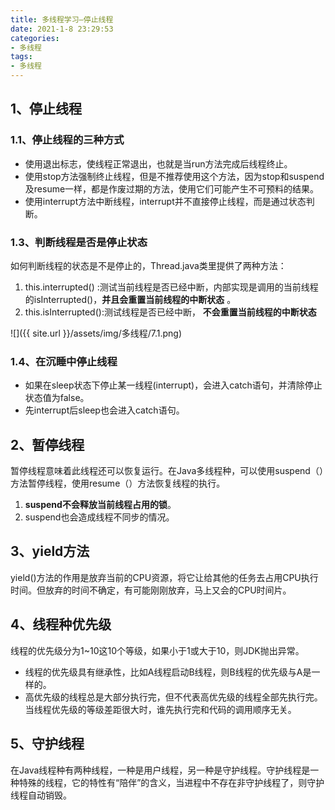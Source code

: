 ```yaml
---
title: 多线程学习—停止线程
date: 2021-1-8 23:29:53
categories:
- 多线程
tags:
- 多线程
---
```


## 1、停止线程

### 1.1、停止线程的三种方式

- 使用退出标志，使线程正常退出，也就是当run方法完成后线程终止。
-  使用stop方法强制终止线程，但是不推荐使用这个方法，因为stop和suspend及resume一样，都是作废过期的方法，使用它们可能产生不可预料的结果。
- 使用interrupt方法中断线程，interrupt并不直接停止线程，而是通过状态判断。

### 1.3、判断线程是否是停止状态

如何判断线程的状态是不是停止的，Thread.java类里提供了两种方法：

1. this.interrupted() :测试当前线程是否已经中断，内部实现是调用的当前线程的isInterrupted()，**并且会重置当前线程的中断状态** 。
2. this.isInterrupted():测试线程是否已经中断， **不会重置当前线程的中断状态** 

![]({{ site.url }}/assets/img/多线程/7.1.png)


### 1.4、在沉睡中停止线程

- 如果在sleep状态下停止某一线程(interrupt)，会进入catch语句，并清除停止状态值为false。
- 先interrupt后sleep也会进入catch语句。

## 2、暂停线程

​    暂停线程意味着此线程还可以恢复运行。在Java多线程种，可以使用suspend（）方法暂停线程，使用resume（）方法恢复线程的执行。

1. **suspend不会释放当前线程占用的锁**。
2. suspend也会造成线程不同步的情况。

## 3、yield方法

   yield()方法的作用是放弃当前的CPU资源，将它让给其他的任务去占用CPU执行时间。但放弃的时间不确定，有可能刚刚放弃，马上又会的CPU时间片。

## 4、线程种优先级

线程的优先级分为1~10这10个等级，如果小于1或大于10，则JDK抛出异常。

- 线程的优先级具有继承性，比如A线程启动B线程，则B线程的优先级与A是一样的。
- 高优先级的线程总是大部分执行完，但不代表高优先级的线程全部先执行完。当线程优先级的等级差距很大时，谁先执行完和代码的调用顺序无关。

## 5、守护线程

​    在Java线程种有两种线程，一种是用户线程，另一种是守护线程。守护线程是一种特殊的线程，它的特性有“陪伴”的含义，当进程中不存在非守护线程了，则守护线程自动销毁。









